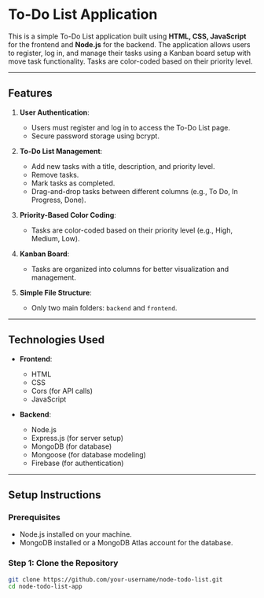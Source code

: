 # To-Do List Application

This is a simple To-Do List application built using **HTML, CSS, JavaScript** for the frontend and **Node.js** for the backend. The application allows users to register, log in, and manage their tasks using a Kanban board setup with move task functionality. Tasks are color-coded based on their priority level.

---

## Features

1. **User Authentication**:
   - Users must register and log in to access the To-Do List page.
   - Secure password storage using bcrypt.

2. **To-Do List Management**:
   - Add new tasks with a title, description, and priority level.
   - Remove tasks.
   - Mark tasks as completed.
   - Drag-and-drop tasks between different columns (e.g., To Do, In Progress, Done).

3. **Priority-Based Color Coding**:
   - Tasks are color-coded based on their priority level (e.g., High, Medium, Low).

4. **Kanban Board**:
   - Tasks are organized into columns for better visualization and management.

5. **Simple File Structure**:
   - Only two main folders: `backend` and `frontend`.

---

## Technologies Used

- **Frontend**:
  - HTML
  - CSS
  - Cors (for API calls)
  - JavaScript

- **Backend**:
  - Node.js
  - Express.js (for server setup)
  - MongoDB (for database)
  - Mongoose (for database modeling)
  - Firebase (for authentication)

---


## Setup Instructions

### Prerequisites

- Node.js installed on your machine.
- MongoDB installed or a MongoDB Atlas account for the database.

### Step 1: Clone the Repository

```bash
git clone https://github.com/your-username/node-todo-list.git
cd node-todo-list-app